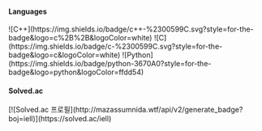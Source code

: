 #### Languages
<div>
![C++](https://img.shields.io/badge/c++-%2300599C.svg?style=for-the-badge&logo=c%2B%2B&logoColor=white)
![C](https://img.shields.io/badge/c-%2300599C.svg?style=for-the-badge&logo=c&logoColor=white)
![Python](https://img.shields.io/badge/python-3670A0?style=for-the-badge&logo=python&logoColor=ffdd54)
<div>
  
#### Solved.ac
<div>
[![Solved.ac
프로필](http://mazassumnida.wtf/api/v2/generate_badge?boj=iell)](https://solved.ac/iell)
<div>
